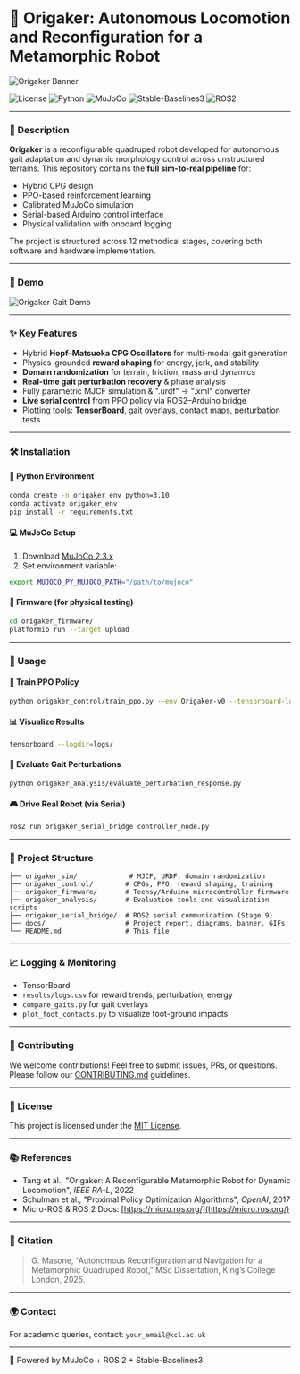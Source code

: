 # 🦾 Origaker: Autonomous Locomotion and Reconfiguration for a Metamorphic Robot

![Origaker Banner](docs/banner.png)

![License](https://img.shields.io/github/license/your-org/origaker)
![Python](https://img.shields.io/badge/Python-3.10+-blue)
![MuJoCo](https://img.shields.io/badge/MuJoCo-2.3.7-green)
![Stable-Baselines3](https://img.shields.io/badge/Stable--Baselines3-PPO-orange)
![ROS2](https://img.shields.io/badge/ROS2-Foxy-purple)

---

### 🤖 Description
**Origaker** is a reconfigurable quadruped robot developed for autonomous gait adaptation and dynamic morphology control across unstructured terrains. This repository contains the **full sim-to-real pipeline** for:

- Hybrid CPG design
- PPO-based reinforcement learning
- Calibrated MuJoCo simulation
- Serial-based Arduino control interface
- Physical validation with onboard logging

The project is structured across 12 methodical stages, covering both software and hardware implementation.

---

### 📸 Demo

![Origaker Gait Demo](docs/origaker_gait.gif)

---

### ✨ Key Features

- Hybrid **Hopf–Matsuoka CPG Oscillators** for multi-modal gait generation
- Physics-grounded **reward shaping** for energy, jerk, and stability
- **Domain randomization** for terrain, friction, mass and dynamics
- **Real-time gait perturbation recovery** & phase analysis
- Fully parametric MJCF simulation & ".urdf" → ".xml" converter
- **Live serial control** from PPO policy via ROS2–Arduino bridge
- Plotting tools: **TensorBoard**, gait overlays, contact maps, perturbation tests

---

### 🛠 Installation

#### 🐍 Python Environment
```bash
conda create -n origaker_env python=3.10
conda activate origaker_env
pip install -r requirements.txt
```

#### 💻 MuJoCo Setup
1. Download [MuJoCo 2.3.x](https://mujoco.org/)
2. Set environment variable:
```bash
export MUJOCO_PY_MUJOCO_PATH="/path/to/mujoco"
```

#### 🤖 Firmware (for physical testing)
```bash
cd origaker_firmware/
platformio run --target upload
```

---

### 🚀 Usage

#### 🔬 Train PPO Policy
```bash
python origaker_control/train_ppo.py --env Origaker-v0 --tensorboard-log logs/
```

#### 📊 Visualize Results
```bash
tensorboard --logdir=logs/
```

#### 🧪 Evaluate Gait Perturbations
```bash
python origaker_analysis/evaluate_perturbation_response.py
```

#### 🎮 Drive Real Robot (via Serial)
```bash
ros2 run origaker_serial_bridge controller_node.py
```

---

### 🧱 Project Structure

```
├── origaker_sim/             # MJCF, URDF, domain randomization
├── origaker_control/        # CPGs, PPO, reward shaping, training
├── origaker_firmware/       # Teensy/Arduino microcontroller firmware
├── origaker_analysis/       # Evaluation tools and visualization scripts
├── origaker_serial_bridge/  # ROS2 serial communication (Stage 9)
├── docs/                    # Project report, diagrams, banner, GIFs
└── README.md                # This file
```

---

### 📈 Logging & Monitoring
- TensorBoard
- `results/logs.csv` for reward trends, perturbation, energy
- `compare_gaits.py` for gait overlays
- `plot_foot_contacts.py` to visualize foot-ground impacts

---

### 🤝 Contributing
We welcome contributions! Feel free to submit issues, PRs, or questions.
Please follow our [CONTRIBUTING.md](docs/CONTRIBUTING.md) guidelines.

---

### 📜 License
This project is licensed under the [MIT License](LICENSE).

---

### 📚 References
- Tang et al., "Origaker: A Reconfigurable Metamorphic Robot for Dynamic Locomotion", *IEEE RA-L*, 2022
- Schulman et al., "Proximal Policy Optimization Algorithms", *OpenAI*, 2017
- Micro-ROS & ROS 2 Docs: [https://micro.ros.org/](https://micro.ros.org/)

---

### 🔗 Citation
> G. Masone, “Autonomous Reconfiguration and Navigation for a Metamorphic Quadruped Robot,” MSc Dissertation, King’s College London, 2025.

---

### 🌍 Contact
For academic queries, contact: `your_email@kcl.ac.uk`

---

🧠 Powered by MuJoCo + ROS 2 + Stable-Baselines3
